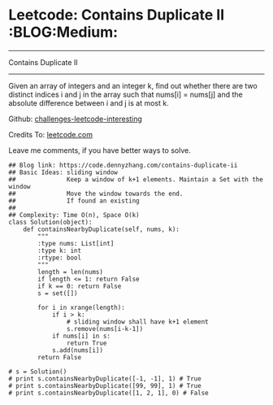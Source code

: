 # Leetcode: Contains Duplicate II     :BLOG:Medium:


---

Contains Duplicate II  

---

Given an array of integers and an integer k, find out whether there are two distinct indices i and j in the array such that nums[i] = nums[j] and the absolute difference between i and j is at most k.  

Github: [challenges-leetcode-interesting](https://github.com/DennyZhang/challenges-leetcode-interesting/tree/master/contains-duplicate-ii)  

Credits To: [leetcode.com](https://leetcode.com/problems/contains-duplicate-ii/description/)  

Leave me comments, if you have better ways to solve.  

    ## Blog link: https://code.dennyzhang.com/contains-duplicate-ii
    ## Basic Ideas: sliding window
    ##              Keep a window of k+1 elements. Maintain a Set with the window
    ##              Move the window towards the end.
    ##              If found an existing
    ##
    ## Complexity: Time O(n), Space O(k)
    class Solution(object):
        def containsNearbyDuplicate(self, nums, k):
            """
            :type nums: List[int]
            :type k: int
            :rtype: bool
            """
            length = len(nums)
            if length <= 1: return False
            if k == 0: return False
            s = set([])
    
            for i in xrange(length):
                if i > k:
                    # sliding window shall have k+1 element
                    s.remove(nums[i-k-1])
                if nums[i] in s:
                    return True
                s.add(nums[i])
            return False
    
    # s = Solution()
    # print s.containsNearbyDuplicate([-1, -1], 1) # True
    # print s.containsNearbyDuplicate([99, 99], 1) # True
    # print s.containsNearbyDuplicate([1, 2, 1], 0) # False